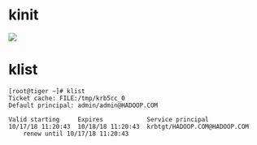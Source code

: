 # kinit

![](./labs/kinit.png)

# klist

```
[root@tiger ~]# klist
Ticket cache: FILE:/tmp/krb5cc_0
Default principal: admin/admin@HADOOP.COM

Valid starting     Expires            Service principal
10/17/18 11:20:43  10/18/18 11:20:43  krbtgt/HADOOP.COM@HADOOP.COM
	renew until 10/17/18 11:20:43
```

